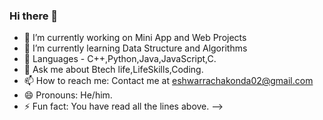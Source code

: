 ### Hi there 👋

- 🔭 I’m currently working on Mini App and Web Projects 
- 🌱 I’m currently learning Data Structure and Algorithms
-   👋  Languages - C++,Python,Java,JavaScript,C.
- 💬 Ask me about Btech life,LifeSkills,Coding.
- 📫 How to reach me: Contact me at eshwarrachakonda02@gmail.com
- 😄 Pronouns: He/him.
- ⚡ Fun fact: You have read all the lines above.
-->
